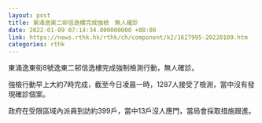 ```yaml
---
layout: post
title: 東涌逸東二邨信逸樓完成強檢　無人確診
date: 2022-01-09 07:14:34.000000000 +08:00
link: https://news.rthk.hk/rthk/ch/component/k2/1627995-20220109.htm
categories: rthk
---
```


東涌逸東街8號逸東二邨信逸樓完成強制檢測行動，無人確診。

強檢行動早上大約7時完成，截至今日凌晨一時，1287人接受了檢測，當中沒有發現確診個案。

政府在受限區域內派員到訪約399戶，當中13戶沒人應門，當局會採取措施跟進。
